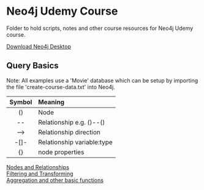 # Neo4j Udemy Course
Folder to hold scripts, notes and other course resources for Neo4j Udemy course.  

[Download Neo4j Desktop](https://neo4j.com/download/)  

## Query Basics
Note: All examples use a 'Movie' database which can be setup by importing the file 'create-course-data.txt' into Neo4j.  

| Symbol | Meaning|
| :---: | :--- |
| () | Node |
| -- | Relationship e.g. ()--() |
| --> | Relationship direction |
| -[]- | Relationship variable:type |
| {} | node properties |

[Nodes and Relationships](../UdemyCourse/Notes/QB_Nodes.md)  
[Filtering and Transforming](../UdemyCourse/Notes/QB_Filtering.md)  
[Aggregation and other basic functions](../UdemyCourse/Notes/QB_Aggregation.md)  
